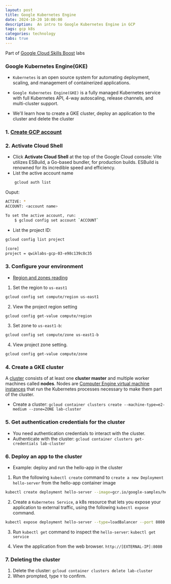 ```yaml
---
layout: post
title: Google Kubernetes Engine
date: 2024-10-20 10:00:00
description:  An intro to Google Kubernetes Engine in GCP
tags: gcp k8s
categories: technology
tabs: true
---
```


Part of [Google Cloud Skills Boost](https://www.cloudskillsboost.google/course_templates/621/labs/403399) labs

### Google Kubernetes Engine(GKE)

- `Kubernetes` is an open source system for automating deployment, scaling, and management of containerized applications.

- `Google Kubernetes Engine(GKE)` is a fully managed Kubernetes service with full Kubernetes API, 4-way autoscaling, release channels, and multi-cluster support.

- We'll learn how to create a GKE cluster, deploy an application to the cluster and delete the cluster

### 1. [Create GCP account](https://www.geeksforgeeks.org/how-to-create-a-free-tier-account-on-gcp/)

### 2. Activate Cloud Shell

- Click **Activate Cloud Shell** at the top of the Google Cloud console: Vite utilizes ESBuild, a Go-based bundler, for production builds. ESBuild is renowned for its incredible speed and efficiency.
- List the active account name

```bash
    gcloud auth list 
```

Ouput:

```bash
ACTIVE: *
ACCOUNT: <account name>

To set the active account, run:
    $ gcloud config set account `ACCOUNT`
```
- List the project ID:

```bash
gcloud config list project
```

```bash
[core]
project = qwiklabs-gcp-03-e98c139c8c35
```

### 3. Configure your environment

- [Region and zones reading](https://cloud.google.com/compute/docs/regions-zones/)

1. Set the region to `us-east1`

```bash
gcloud config set compute/region us-east1
```
2. View the project region setting

```bash
gcloud config get-value compute/region
```
3. Set zone to `us-east1-b`:

```bash
gcloud config set compute/zone us-east1-b
```

4. View project zone setting.

```bash
gcloud config get-value compute/zone
```
### 4. Create a GKE cluster

A [cluster](https://cloud.google.com/kubernetes-engine/docs/concepts/cluster-architecture) consists of at least one **cluster master** and multiple worker machines called **nodes**. Nodes are [Computer Engine virtual machine instances](https://cloud.google.com/compute/docs/instances/) that run the Kubernetes processes necessary to make them part of the cluster.

- Create a cluster: `gcloud container clusters create --machine-type=e2-medium --zone=ZONE lab-cluster`

### 5. Get authentication credentials for the cluster
- You need authentication credentials to interact with the cluster.
- Authenticate with the cluster: `gcloud container clusters get-credentials lab-cluster`

### 6. Deploy an app to the cluster

- Example: deploy and run the hello-app in the cluster

1. Run the following `kubectl create` command to `create a new Deployment` `hello-server` from the hello-app container image

```bash
kubectl create deployment hello-server --image=gcr.io/google-samples/hello-app:1.0
```

2. Create a `Kubernetes Service`, a k8s resource that lets you expose your application to external traffic, using the following `kubectl expose` command.

```bash
kubectl expose deployment hello-server --type=loadBalancer --port 8080
```

3. Run `kubectl get` command to inspect the `hello-server`: `kubectl get service`

4. View the application from the web browser. `http://[EXTERNAL-IP]:8080`

### 7. Deleting the cluster

1. Delete the cluster: `gcloud container clusters delete lab-cluster`
2. When prompted, type `Y` to confirm.
